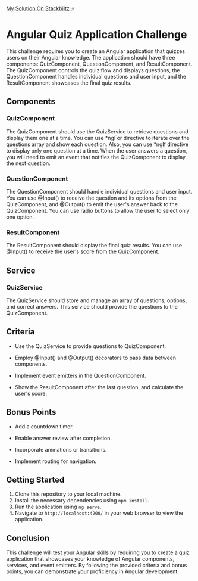 [My Solution On Stackbiltz ⚡️](https://stackblitz.com/edit/angular-msjmqx)

# Angular Quiz Application Challenge
This challenge requires you to create an Angular application that quizzes users on their Angular knowledge. The application should have three components: QuizComponent, QuestionComponent, and ResultComponent. The QuizComponent controls the quiz flow and displays questions, the QuestionComponent handles individual questions and user input, and the ResultComponent showcases the final quiz results.

## Components

### QuizComponent

The QuizComponent should use the QuizService to retrieve questions and display them one at a time. You can use *ngFor directive to iterate over the questions array and show each question. Also, you can use *ngIf directive to display only one question at a time. When the user answers a question, you will need to emit an event that notifies the QuizComponent to display the next question.

### QuestionComponent

The QuestionComponent should handle individual questions and user input. You can use @Input() to receive the question and its options from the QuizComponent, and @Output() to emit the user's answer back to the QuizComponent. You can use radio buttons to allow the user to select only one option.

### ResultComponent

The ResultComponent should display the final quiz results. You can use @Input() to receive the user's score from the QuizComponent.

## Service

### QuizService

The QuizService should store and manage an array of questions, options, and correct answers. This service should provide the questions to the QuizComponent.

## Criteria

- Use the QuizService to provide questions to QuizComponent.

- Employ @Input() and @Output() decorators to pass data between components.

- Implement event emitters in the QuestionComponent.

- Show the ResultComponent after the last question, and calculate the user's score.

## Bonus Points

- Add a countdown timer.

- Enable answer review after completion.

- Incorporate animations or transitions.

- Implement routing for navigation.

## Getting Started

1. Clone this repository to your local machine.
2. Install the necessary dependencies using `npm install`.
3. Run the application using `ng serve`.
4. Navigate to `http://localhost:4200/` in your web browser to view the application.

## Conclusion

This challenge will test your Angular skills by requiring you to create a quiz application that showcases your knowledge of Angular components, services, and event emitters. By following the provided criteria and bonus points, you can demonstrate your proficiency in Angular development.
